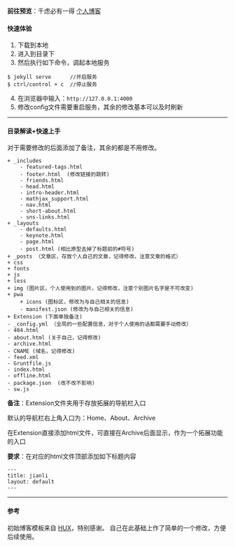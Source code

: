 **前往预览**：千虑必有一得  [个人博客]( https://honeycao.github.io) 


#### 快速体验

1. 下载到本地
2. 进入到目录下
3. 然后执行如下命令，调起本地服务
```
$ jekyll serve      //开启服务
$ ctrl/control + c  //停止服务
```
4. 在浏览器中输入：`http://127.0.0.1:4000`
5. 修改config文件需要重启服务，其余的修改基本可以及时刷新

---

#### 目录解读+快速上手

对于需要修改的后面添加了备注，其余的都是不用修改。

```
+ _includes
	- featured-tags.html
	- footer.html  (修改链接的跳转)
	- friends.html
	- head.html
	- intro-header.html
	- mathjax_support.html
	- nav.html
	- short-about.html
	- sns-links.html
+ _layouts
	- defaults.html
	- keynote.html
	- page.html
	- post.html (相比原型去掉了标题前的#符号)
+ _posts （文章区，存放个人自己的文章，记得修改，注意文章的格式）
+ css
+ fonts
+ js
+ less
+ img (图片区，个人使用到的图片，记得修改，注意个别图片名字是不可改变)
+ pwa 
	+ icons (图标区，修改为与自己相关的信息)
	- manifest.json (修改为与自己相关的信息)
+ Extension (下面单独备注)
- _config.yml （全局的一些配置信息，对于个人使用的话都需要手动修改）
- 404.html
- about.html (关于自己，记得修改)
- archive.html 
- CNAME (域名，记得修改)
- feed.xml
- Gruntfile.js
- index.html
- offline.html
- package.json  (改不改不影响)
- sw.js

```

**备注**：Extension文件夹用于存放拓展的导航栏入口

默认的导航栏右上角入口为：Home、About、Archive

在Extension直接添加html文件，可直接在Archive后面显示，作为一个拓展功能的入口

**要求**：在对应的html文件顶部添加如下标题内容

```
---
title: jianli
layout: default
---
```

---

#### 参考

初始博客模板来自 [HUX](https://github.com/Huxpro/huxblog-boilerplate)，特别感谢。
自己在此基础上作了简单的一个修改，方便后续使用。